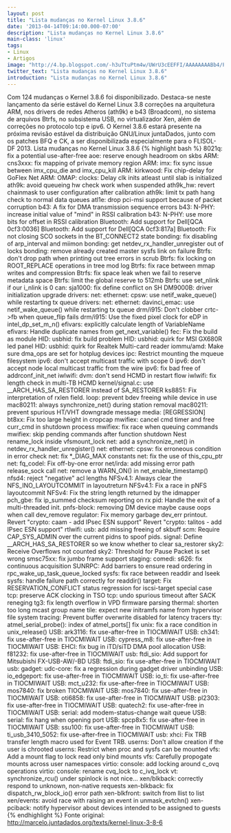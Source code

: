 ```yaml
---
layout: post
title: "Lista mudanças no Kernel Linux 3.8.6"
date: '2013-04-14T09:14:00.000-07:00'
description: "Lista mudanças no Kernel Linux 3.8.6"
main-class: 'linux'
tags:
- Linux
- Artigos
image: "http://4.bp.blogspot.com/-h3uTtuPtm4w/UWrU3cEEFFI/AAAAAAAABb4/PIxAy2yI994/s72-c/Tux_Worker.png"
twitter_text: "Lista mudanças no Kernel Linux 3.8.6"
introduction: "Lista mudanças no Kernel Linux 3.8.6"
---
```

Com 124 mudanças o Kernel 3.8.6 foi disponibilizado. Destaca-se neste lançamento da série estável do Kernel Linux 3.8 correções na arquitetura ARM, nos drivers de redes Atheros (ath9k) e b43 (Broadcom), no sistema de arquivos Btrfs, no subsistema USB, no virtualizador Xen, além de correções no protocolo tcp e ipv6.
O Kernel 3.8.6 estará presente na próxima revisão estável da distribuição GNU/Linux juntaDados, junto com os patches BFQ e CK, a ser disponibilizada especialmente para o FLISOL-DF 2013.
Lista mudanças no Kernel Linux 3.8.6
{% highlight bash %}
8021q: fix a potential use-after-free
aoe: reserve enough headroom on skbs
ARM: cns3xxx: fix mapping of private memory region
ARM: imx: fix sync issue between imx_cpu_die and imx_cpu_kill
ARM: kirkwood: Fix chip-delay for GoFlex Net
ARM: OMAP: clocks: Delay clk inits atleast until slab is initialized
ath9k: avoid queueing hw check work when suspended
ath9k_hw: revert chainmask to user configuration after calibration
ath9k: limit tx path hang check to normal data queues
atl1e: drop pci-msi support because of packet corruption
b43: A fix for DMA transmission sequence errors
b43: N-PHY: increase initial value of "mind" in RSSI calibration
b43: N-PHY: use more bits for offset in RSSI calibration
Bluetooth: Add support for Dell[QCA 0cf3:0036]
Bluetooth: Add support for Dell[QCA 0cf3:817a]
Bluetooth: Fix not closing SCO sockets in the BT_CONNECT2 state
bonding: fix disabling of arp_interval and miimon
bonding: get netdev_rx_handler_unregister out of locks
bonding: remove already created master sysfs link on failure
Btrfs: don't drop path when printing out tree errors in scrub
Btrfs: fix locking on ROOT_REPLACE operations in tree mod log
Btrfs: fix race between mmap writes and compression
Btrfs: fix space leak when we fail to reserve metadata space
Btrfs: limit the global reserve to 512mb
Btrfs: use set_nlink if our i_nlink is 0
can: sja1000: fix define conflict on SH
DM9000B: driver initialization upgrade
drivers: net: ethernet: cpsw: use netif_wake_queue() while restarting tx queue
drivers: net: ethernet: davinci_emac: use netif_wake_queue() while restarting tx queue
drm/i915: Don't clobber crtc->fb when queue_flip fails
drm/i915: Use the fixed pixel clock for eDP in intel_dp_set_m_n()
efivars: explicitly calculate length of VariableName
efivars: Handle duplicate names from get_next_variable()
fec: Fix the build as module
HID: usbhid: fix build problem
HID: usbhid: quirk for MSI GX680R led panel
HID: usbhid: quirk for Realtek Multi-card reader
iommu/amd: Make sure dma_ops are set for hotplug devices
ipc: Restrict mounting the mqueue filesystem
ipv6: don't accept multicast traffic with scope 0
ipv6: don't accept node local multicast traffic from the wire
ipv6: fix bad free of addrconf_init_net
iwlwifi: dvm: don't send HCMD in restart flow
iwlwifi: fix length check in multi-TB HCMD
kernel/signal.c: use __ARCH_HAS_SA_RESTORER instead of SA_RESTORER
ks8851: Fix interpretation of rxlen field.
loop: prevent bdev freeing while device in use
mac80211: always synchronize_net() during station removal
mac80211: prevent spurious HT/VHT downgrade message
media: [REGRESSION] bt8xx: Fix too large height in cropcap
mwifiex: cancel cmd timer and free curr_cmd in shutdown process
mwifiex: fix race when queuing commands
mwifiex: skip pending commands after function shutdown
Nest rename_lock inside vfsmount_lock
net: add a synchronize_net() in netdev_rx_handler_unregister()
net: ethernet: cpsw: fix erroneous condition in error check
net: fix *_DIAG_MAX constants
net: fix the use of this_cpu_ptr
net: fq_codel: Fix off-by-one error
net/irda: add missing error path release_sock call
net: remove a WARN_ON() in net_enable_timestamp()
nfsd4: reject "negative" acl lengths
NFSv4.1: Always clear the NFS_INO_LAYOUTCOMMIT in layoutreturn
NFSv4.1: Fix a race in pNFS layoutcommit
NFSv4: Fix the string length returned by the idmapper
pch_gbe: fix ip_summed checksum reporting on rx
pid: Handle the exit of a multi-threaded init.
pnfs-block: removing DM device maybe cause oops when call dev_remove
regulator: Fix memory garbage dev_err printout.
Revert "crypto: caam - add IPsec ESN support"
Revert "crypto: talitos - add IPsec ESN support"
rtlwifi: usb: add missing freeing of skbuff
scm: Require CAP_SYS_ADMIN over the current pidns to spoof pids.
signal: Define __ARCH_HAS_SA_RESTORER so we know whether to clear sa_restorer
sky2: Receive Overflows not counted
sky2: Threshold for Pause Packet is set wrong
smsc75xx: fix jumbo frame support
staging: comedi: s626: fix continuous acquisition
SUNRPC: Add barriers to ensure read ordering in rpc_wake_up_task_queue_locked
sysfs: fix race between readdir and lseek
sysfs: handle failure path correctly for readdir()
target: Fix RESERVATION_CONFLICT status regression for iscsi-target special case
tcp: preserve ACK clocking in TSO
tcp: undo spurious timeout after SACK reneging
tg3: fix length overflow in VPD firmware parsing
thermal: shorten too long mcast group name
tile: expect new initramfs name from hypervisor file system
tracing: Prevent buffer overwrite disabled for latency tracers
tty: atmel_serial_probe(): index of atmel_ports[] fix
unix: fix a race condition in unix_release()
USB: ark3116: fix use-after-free in TIOCMIWAIT
USB: ch341: fix use-after-free in TIOCMIWAIT
USB: cypress_m8: fix use-after-free in TIOCMIWAIT
USB: EHCI: fix bug in iTD/siTD DMA pool allocation
USB: f81232: fix use-after-free in TIOCMIWAIT
usb: ftdi_sio: Add support for Mitsubishi FX-USB-AW/-BD
USB: ftdi_sio: fix use-after-free in TIOCMIWAIT
usb: gadget: udc-core: fix a regression during gadget driver unbinding
USB: io_edgeport: fix use-after-free in TIOCMIWAIT
USB: io_ti: fix use-after-free in TIOCMIWAIT
USB: mct_u232: fix use-after-free in TIOCMIWAIT
USB: mos7840: fix broken TIOCMIWAIT
USB: mos7840: fix use-after-free in TIOCMIWAIT
USB: oti6858: fix use-after-free in TIOCMIWAIT
USB: pl2303: fix use-after-free in TIOCMIWAIT
USB: quatech2: fix use-after-free in TIOCMIWAIT
USB: serial: add modem-status-change wait queue
USB: serial: fix hang when opening port
USB: spcp8x5: fix use-after-free in TIOCMIWAIT
USB: ssu100: fix use-after-free in TIOCMIWAIT
USB: ti_usb_3410_5052: fix use-after-free in TIOCMIWAIT
usb: xhci: Fix TRB transfer length macro used for Event TRB.
userns: Don't allow creation if the user is chrooted
userns: Restrict when proc and sysfs can be mounted
vfs: Add a mount flag to lock read only bind mounts
vfs: Carefully propogate mounts across user namespaces
virtio: console: add locking around c_ovq operations
virtio: console: rename cvq_lock to c_ivq_lock
vt: synchronize_rcu() under spinlock is not nice...
xen/blkback: correctly respond to unknown, non-native requests
xen-blkback: fix dispatch_rw_block_io() error path
xen-blkfront: switch from llist to list
xen/events: avoid race with raising an event in unmask_evtchn()
xen-pciback: notify hypervisor about devices intended to be assigned to guests
{% endhighlight %}
Fonte original: http://marcelo.juntadados.org/texts/kernel-linux-3-8-6
